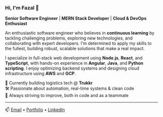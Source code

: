 ### Hi, I'm Fazal 👋  
**Senior Software Engineer** | **MERN Stack Developer** | **Cloud & DevOps Enthusiast**

An enthusiastic software engineer who believes in **continuous learning** by tackling challenging problems, exploring new technologies, and collaborating with expert developers. I'm determined to apply my skills to the fullest, building robust, scalable solutions that make a real impact.

I specialize in full-stack web development using **Node.js**, **React**, and **TypeScript**, with hands-on experience in **Angular**, **Java**, and **Python scripting**. I enjoy optimizing backend systems and designing cloud infrastructure using **AWS** and **GCP**.

🚚 Currently building logistics tech @ **Trukkr**  
🛠️ Passionate about automation, real-time systems & clean code  
🎯 Always striving to improve, both in code and as a teammate

---

📫 [Email](mailto:aghafazal5@gmail.com) • [Portfolio](https://iamfazal.github.io) • [LinkedIn](https://www.linkedin.com/in/iam-fazal)
